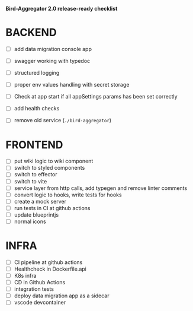 **Bird-Aggregator 2.0 release-ready checklist**

# BACKEND
 - [ ] add data migration console app
 - [ ] swagger working with typedoc
 - [ ] structured logging
 - [ ] proper env values handling with secret storage
 - [ ] Check at app start if all appSettings params has been set correctly
 - [ ] add health checks
 - [ ] remove old service (`./bird-aggregator`)


# FRONTEND
 - [ ] put wiki logic to wiki component
 - [ ] switch to styled components
 - [ ] switch to effector
 - [ ] switch to vite
 - [ ] service layer from http calls, add typegen and remove linter comments
 - [ ] convert logic to hooks, write tests for hooks
 - [ ] create a mock server
 - [ ] run tests in CI at github actions
 - [ ] update blueprintjs
 - [ ] normal icons

# INFRA

 - [ ] CI pipeline at github actions
 - [ ] Healthcheck in Dockerfile.api
 - [ ] K8s infra
 - [ ] CD in Github Actions
 - [ ] integration tests
 - [ ] deploy data migration app as a sidecar
 - [ ] vscode devcontainer